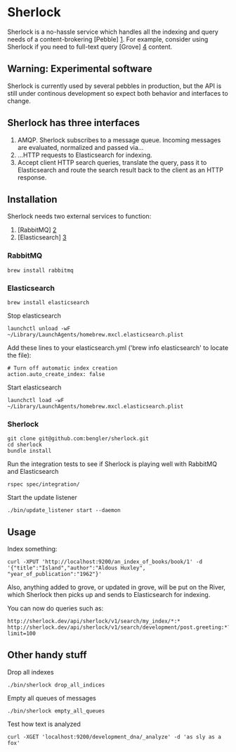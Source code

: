 # Sherlock

Sherlock is a no-hassle service which handles all the indexing and query needs of a content-brokering [Pebble] [1]. For example, consider using Sherlock if you need to full-text query [Grove] [4] content.

## Warning: Experimental software

Sherlock is currently used by several pebbles in production, but the API is still under continous development so expect both behavior and interfaces to change.

## Sherlock has three interfaces

1. AMQP. Sherlock subscribes to a message queue. Incoming messages are evaluated, normalized and passed via…
2. ...HTTP requests to Elasticsearch for indexing.
3. Accept client HTTP search queries, translate the query, pass it to Elasticsearch and route the search result back to the client as an HTTP response.

## Installation

Sherlock needs two external services to function:

1. [RabbitMQ] [2]
2. [Elasticsearch] [3]

### RabbitMQ

	brew install rabbitmq

### Elasticsearch

	brew install elasticsearch

Stop elasticsearch

	launchctl unload -wF ~/Library/LaunchAgents/homebrew.mxcl.elasticsearch.plist

Add these lines to your elasticsearch.yml ('brew info elasticsearch' to locate the file):

    # Turn off automatic index creation
    action.auto_create_index: false

Start elasticsearch

	launchctl load -wF ~/Library/LaunchAgents/homebrew.mxcl.elasticsearch.plist

### Sherlock

	git clone git@github.com:bengler/sherlock.git
	cd sherlock
	bundle install

Run the integration tests to see if Sherlock is playing well with RabbitMQ and Elasticsearch

	rspec spec/integration/

Start the update listener

	./bin/update_listener start --daemon

## Usage

Index something:

	curl -XPUT 'http://localhost:9200/an_index_of_books/book/1' -d '{"title":"Island","author":"Aldous Huxley", "year_of_publication":"1962"}'

Also, anything added to grove, or updated in grove, will be put on the River, which Sherlock then picks up and sends to Elasticsearch for indexing.

You can now do queries such as:

	http://sherlock.dev/api/sherlock/v1/search/my_index/*:*
	http://sherlock.dev/api/sherlock/v1/search/development/post.greeting:*?limit=100

## Other handy stuff

Drop all indexes

	./bin/sherlock drop_all_indices

Empty all queues of messages

	./bin/sherlock empty_all_queues

Test how text is analyzed

	curl -XGET 'localhost:9200/development_dna/_analyze' -d 'as sly as a fox'

[1]:	http://pebblestack.org	"Pebblestack"

[2]:	http://rabbitmq.com		"Rabbitmq"

[3]: http://elasticsearch.org	"Elasticsearch"

[4]: https://github.com/bengler/grove	"Grove"

